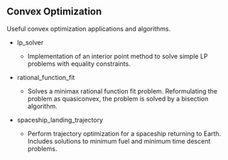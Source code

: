 ## Convex Optimization
Useful convex optimization applications and algorithms.

- lp_solver
	- Implementation of an interior point method to solve simple LP problems with equality constraints.

- rational_function_fit
	- Solves a minimax rational function fit problem. Reformulating the problem as quasiconvex, the problem is solved by a bisection algorithm.

- spaceship_landing_trajectory
	- Perform trajectory optimization for a spaceship returning to Earth. Includes solutions to minimum fuel and minimum time descent problems.